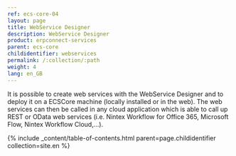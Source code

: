 ```yaml
---
ref: ecs-core-04
layout: page
title: WebService Designer
description: WebService Designer
product: erpconnect-services
parent: ecs-core
childidentifier: webservices
permalink: /:collection/:path
weight: 4
lang: en_GB
---
```


It is possible to create web services with the WebService Designer and to deploy it on a ECSCore machine (locally installed or in the web).
The web services can then be called in any cloud application which is able to call up REST or OData web services (i.e. Nintex Workflow for Office 365, Microsoft Flow, Nintex Workflow Cloud,...).  

{% include _content/table-of-contents.html parent=page.childidentifier collection=site.en %}